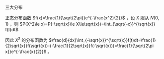 三大分布

正态分布函数 $f(x)=\frac{1}{\sqrt{2\pi}}e^{-\frac{x^2}{2}}$ ，设 $X$ 服从 $N(0,1)$ ，则 $P(X^2\le x)=P(-\sqrt{x}\le X\le\sqrt{x})=\int_{\sqrt{-x}}^{\sqrt{x}} f(t)dt$

因此 $X^2$ 的分布函数为 $\frac{d}{dx}\int_{-\sqrt{x}}^{\sqrt{x}}f(t)dt=\frac{1}{2\sqrt{x}}f(\sqrt{x})-(-\frac{1}{2\sqrt{x}}f(-\sqrt{x}))=\frac{1}{\sqrt{2\pi x}}e^{-\frac{x}{2}}$ 。